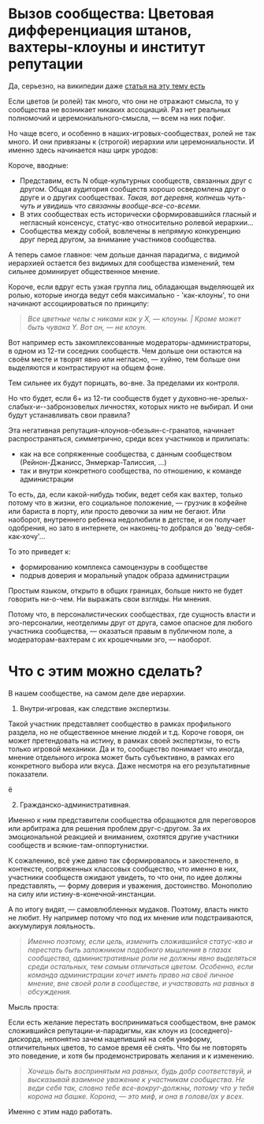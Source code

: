 # Вызов сообщества: Цветовая дифференциация штанов, вахтеры-клоуны и институт репутации

Да, серьезно, на википедии даже [статья на эту тему есть](https://ru.wikipedia.org/wiki/Цветовая_дифференциация_штанов)

Если цветов (и ролей) так много, что они не отражают смысла, то у сообщества не возникает никаких ассоциаций. Раз нет реальных полномочий и церемониального-смысла, — всем на них пофиг. 

Но чаще всего, и особенно в наших-игровых-сообществах, ролей не так много. И они привязаны к (строгой) иерархии или церемониальности. И именно здесь начинается наш цирк уродов:

Короче, вводные:

- Представим, есть N обще-культурных сообществ, связанных друг с другом. Общая аудитория сообществ хорошо осведомлена друг о друге и о других сообществах. *Такая, вот деревня, копнешь чуть-чуть и увидишь что связанны вообще-все-со-всеми*.
- В этих сообществах есть исторически сформировавшийся гласный и негласный консенсус, статус-кво относительно ролевой иерархии...
- Сообщества между собой, вовлечены в непрямую конкуренцию друг перед другом, за внимание участников сообщества.

А теперь самое главное: чем дольше данная парадигма, с видимой иерархией остается без видимых для сообщества изменений, тем сильнее доминирует общественное мнение.

Короче, если вдруг есть узкая группа лиц, обладающая выделяющей их ролью, которые иногда ведут себя максимально - 'как-клоуны', то они начинают ассоциироваться по принципу:

> *Все цветные челы с никами как у Х, — клоуны. | Кроме может быть чувака Y. Вот он, — не клоун.*

Вот например есть закомплексованные модераторы-администраторы, в одном из 12-ти соседних сообществ. Чем дольше они остаются на своём месте и творят явно или негласно, — хуйню, тем больше они выделяются и контрастируют на общем фоне.

Тем сильнее их будут порицать, во-вне. За пределами их контроля.

Но что будет, если 6+ из 12-ти сообществ будет у духовно-не-зрелых-слабых-и--забронзовелых личностях, которых никто не выбирал. И они будут устанавливать свои правила?

Эта негативная репутация-клоунов-обезьян-с-гранатов, начинает распространяться, симметрично, среди всех участников и прилипать:
- как на все сопряженные сообщества, с данным сообществом (Рейнон-Джанисс, Энмеркар-Талиссия, ...)
- так и внутри конкретного сообщества, по отношению, к команде администрации

То есть, да, если какой-нибудь тюбик, ведет себя как вахтер, только потому что в жизни, его социальное положение, — грузчик в кофейне или бариста в порту, или просто девочки за ним не бегают. Или наоборот, внутреннего ребенка недолюбили в детстве, и он получает одобрения, но зато в интернете, он наконец-то добрался до 'веду-себя-как-хочу'...

То это приведет к:

- формированию комплекса самоцензуры в сообществе
- подрыв доверия и моральный упадок образа администрации

Простым языком, открыто в общих границах, больше никто не будет говорить ни-о-чем. Ни выражать свои взгляды. Ни мнения.

Потому что, в персоналистических сообществах, где сущность власти и эго-персоналии, неотделимы друг от друга, самое опасное для любого участника сообщества, — оказаться правым в публичном поле, а модераторам-вахтерам с их крошечными эго, — наоборот.

# Что с этим можно сделать?

В нашем сообществе, на самом деле две иерархии. 

1. Внутри-игровая, как следствие экспертизы. 

Такой участник представляет сообщество в рамках профильного раздела, но не общественное мнение людей и т.д.
Короче говоря, он может претендовать на истину, в рамках своей экспертизы, то есть только игровой механики.
Да и то, сообщество понимает что иногда, мнение отдельного игрока может быть субъективно, в рамках его конкретного выбора или вкуса. Даже несмотря на его результативные показатели.

ё
    
2. Гражданско-административная. 

Именно к ним представители сообщества обращаются для переговоров или арбитража для решения проблем друг-с-другом.
За их эмоциональной реакцией и вниманием, охотятся другие участники сообществ и всякие-там-оппортунистки.

К сожалению, всё уже давно так сформировалось и закостенело, в контексте, сопряженных классовых сообщество, что именно в них, участники сообществ ожидают увидеть, то что они, по идее должны представлять, —  форму доверия и уважения, достоинство. Монополию на силу или истину-в-конечной-инстанции.

А по итогу видят, — самовлюбленных мудаков. Поэтому, власть никто не любит. Ну например потому что под их мнение или подстраиваются, аккумулируя лояльность. 

> *Именно поэтому, если цель, изменить сложившийся статус-кво и перестать быть заложником подобного мышления в глазах сообщества, административные роли не должны явно выделяться среди остальных, тем самым отличаться цветом. Особенно, если команда администрации хочет иметь право на своё личное мнение, вне своей роли в сообществе, и участвовать на равных в обсуждения.*

Мысль проста:

Если есть желание перестать восприниматься сообществом, вне рамок сложившийся репутации-и-парадигмы, как клоун из (соседнего)-дискорда, непонятно зачем нацепивший на себя униформу, отличительных цветов, то самое время её снять. Что бы не повторять это поведение, и хотя бы продемонстрировать желания и к изменению.

> *Хочешь быть воспринятым на равных, будь добр соответствуй, и высказывай взаимное уважение к участникам сообщества. Не веди себя так, словно тебе все-вокруг-должны, потому что у тебя корона на башке. Корона, — это миф, и она в голове/ах у всех.*

Именно с этим надо работать.

